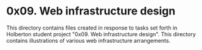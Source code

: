 # 0x09. Web infrastructure design
This directory contains files created in response to tasks set forth in Holberton student project "0x09. Web infrastructure design". This directory contains illustrations of various web infrastructure arrangements.
